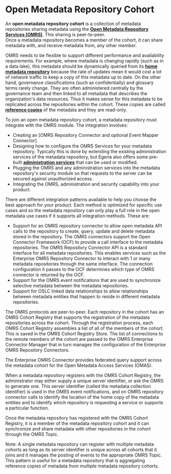 <!-- SPDX-License-Identifier: CC-BY-4.0 -->
<!-- Copyright Contributors to the Egeria project. -->

# Open Metadata Repository Cohort

An **open metadata repository cohort** is a collection of metadata repositories
sharing metadata using the **[Open Metadata Repository Services (OMRS)](../README.md)**.
This sharing is peer-to-peer.  
Once a metadata repository becomes a member of the cohort, it can share
metadata with, and receive metadata from, any other member.

OMRS needs to be flexible to support different performance and availability requirements.
For example, where metadata is changing
rapidly (such as in a data lake), this metadata should be dynamically queried
from its **[home metadata repository](home-metadata-repositories.md)** because
the rate of updates mean it would cost a lot of network traffic to keep a
copy of this metadata up to date.  On the other hand, governance classifications
(such as confidentially) and glossary terms rarely change.
They are often administered centrally by the governance team and then
linked to all metadata that describes the organization's data resources.
Thus it makes sense for this metadata to be replicated across the repositories
within the cohort.
These copies are called **[reference copies](home-metadata-repositories.md)** of
the metadata and they are read-only. 

To join an open metadata repository cohort, a metadata repository must integrate
with the OMRS module.  The integration involves:

* Creating an [OMRS Repository Connector and optional Event Mapper Connector]
* Designing how to configure the OMRS Services for your metadata repository.
Typically this is done by extending the existing administration services of the
metadata repository, but Egeria also offers
some pre-built **[administration services](../../governance-servers/admin-services)** that
can be used or modified.
* Plugging the OMRS and any administration services into the metadata repository's security
module so that requests to the server can be secured against unauthorized access.
* Integrating the OMRS, administration and security capability into your product.

There are different integration patterns available to help you choose the best approach for your
product.
Each method is optimized for specific use cases and so the metadata repository can only play a full role in the open metadata use cases if it supports all integration methods.  These are:

* Support for an OMRS repository connector to allow open metadata API calls to the repository to create, query, update and delete metadata stored in the repository.  The OMRS connectors support the Open Connector Framework (OCF) to provide a call interface to the metadata repositories.  The OMRS Repository Connector API is a standard interface for all metadata repositories.  This enables services such as the Enterprise OMRS Repository Connector to interact with 1 or many metadata repositories through the same interface.  The connection configuration it passes to the OCF determines which type of OMRS connector is returned by the OCF.
* Support for the OMRS event notifications that are used to synchronize selective metadata between the metadata repositories. 
* Support for OSLC linked data relationships to allow relationships between metadata entities that happen to reside in different metadata repositories.

The OMRS protocols are peer-to-peer.   Each repository in the cohort has an OMRS Cohort Registry that supports the registration of the metadata repositories across the cohort.   Through the registration process, each OMRS Cohort Registry assembles a list of all of the members of the cohort.  This is saved in the OMRS Cohort Registry Store.  The list of connections to the remote members of the cohort are passed to the OMRS Enterprise Connector Manager that in turn manages the configuration of the Enterprise OMRS Repository Connectors.

The Enterprise OMRS Connector provides federated query support across the metadata cohort for the Open Metadata Access Services (OMAS).

When a metadata repository registers with the OMRS Cohort Registry, the administrator may either supply a unique server identifier, or ask the OMRS to generate one.  This server identifier (called the metadata collection identifier) is used in the OMRS event notifications, and on OMRS repository connector calls to identify the location of the home copy of the metadata entities and to identify which repository is requesting a service or supports a particular function.

Once the metadata repository has registered with the OMRS Cohort Registry, it is a member of the metadata repository cohort and it can synchronize and share metadata with other repositories in the cohort through the OMRS Topic.

Note: A single metadata repository can register with multiple metadata cohorts as long as its server identifier is unique across all cohorts that it joins and it manages the posting of events to the appropriate OMRS Topic.   This pattern is useful for a metadata repository that is aggregating reference copies of metadata from multiple metadata repository cohorts.
